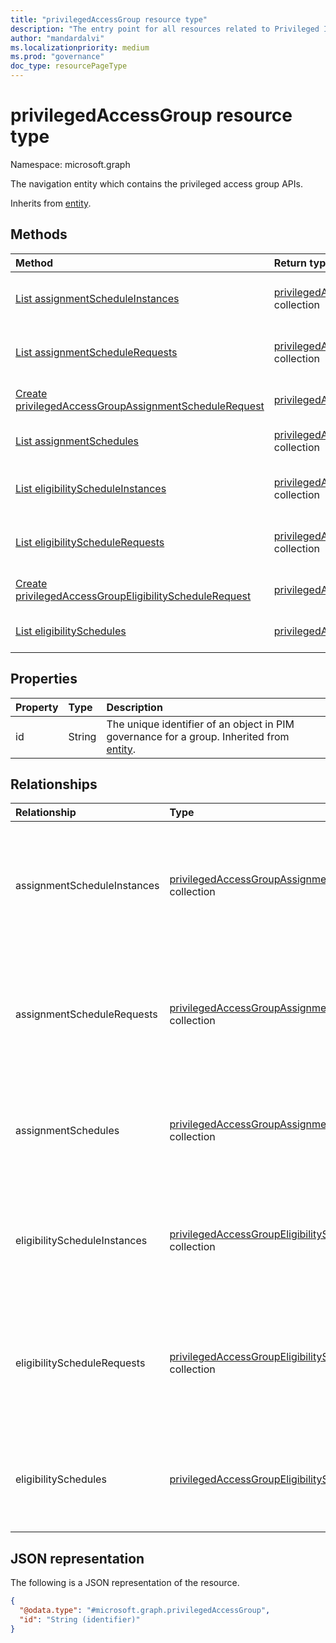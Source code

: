 ```yaml
---
title: "privilegedAccessGroup resource type"
description: "The entry point for all resources related to Privileged Identity Management (PIM) for groups."
author: "mandardalvi"
ms.localizationpriority: medium
ms.prod: "governance"
doc_type: resourcePageType
---
```


# privilegedAccessGroup resource type

Namespace: microsoft.graph

The navigation entity which contains the privileged access group APIs.

Inherits from [entity](../resources/entity.md).

## Methods
|Method|Return type|Description|
|:---|:---|:---|
|[List assignmentScheduleInstances](../api/privilegedaccessgroup-list-assignmentscheduleinstances.md)|[privilegedAccessGroupAssignmentScheduleInstance](../resources/privilegedaccessgroupassignmentscheduleinstance.md) collection|Get the privilegedAccessGroupAssignmentScheduleInstance resources from the assignmentScheduleInstances navigation property.|
|[List assignmentScheduleRequests](../api/privilegedaccessgroup-list-assignmentschedulerequests.md)|[privilegedAccessGroupAssignmentScheduleRequest](../resources/privilegedaccessgroupassignmentschedulerequest.md) collection|Get the privilegedAccessGroupAssignmentScheduleRequest resources from the assignmentScheduleRequests navigation property.|
|[Create privilegedAccessGroupAssignmentScheduleRequest](../api/privilegedaccessgroup-post-assignmentschedulerequests.md)|[privilegedAccessGroupAssignmentScheduleRequest](../resources/privilegedaccessgroupassignmentschedulerequest.md)|Create a new privilegedAccessGroupAssignmentScheduleRequest object.|
|[List assignmentSchedules](../api/privilegedaccessgroup-list-assignmentschedules.md)|[privilegedAccessGroupAssignmentSchedule](../resources/privilegedaccessgroupassignmentschedule.md) collection|Get the privilegedAccessGroupAssignmentSchedule resources from the assignmentSchedules navigation property.|
|[List eligibilityScheduleInstances](../api/privilegedaccessgroup-list-eligibilityscheduleinstances.md)|[privilegedAccessGroupEligibilityScheduleInstance](../resources/privilegedaccessgroupeligibilityscheduleinstance.md) collection|Get the privilegedAccessGroupEligibilityScheduleInstance resources from the eligibilityScheduleInstances navigation property.|
|[List eligibilityScheduleRequests](../api/privilegedaccessgroup-list-eligibilityschedulerequests.md)|[privilegedAccessGroupEligibilityScheduleRequest](../resources/privilegedaccessgroupeligibilityschedulerequest.md) collection|Get the privilegedAccessGroupEligibilityScheduleRequest resources from the eligibilityScheduleRequests navigation property.|
|[Create privilegedAccessGroupEligibilityScheduleRequest](../api/privilegedaccessgroup-post-eligibilityschedulerequests.md)|[privilegedAccessGroupEligibilityScheduleRequest](../resources/privilegedaccessgroupeligibilityschedulerequest.md)|Create a new privilegedAccessGroupEligibilityScheduleRequest object.|
|[List eligibilitySchedules](../api/privilegedaccessgroup-list-eligibilityschedules.md)|[privilegedAccessGroupEligibilitySchedule](../resources/privilegedaccessgroupeligibilityschedule.md) collection|Get the privilegedAccessGroupEligibilitySchedule resources from the eligibilitySchedules navigation property.|

## Properties
|Property|Type|Description|
|:---|:---|:---|
|id|String|The unique identifier of an object in PIM governance for a group. Inherited from [entity](../resources/entity.md).|

## Relationships
|Relationship|Type|Description|
|:---|:---|:---|
|assignmentScheduleInstances|[privilegedAccessGroupAssignmentScheduleInstance](../resources/privilegedaccessgroupassignmentscheduleinstance.md) collection|The instances of assignment schedules to activate a just-in-time privileged access.|
|assignmentScheduleRequests|[privilegedAccessGroupAssignmentScheduleRequest](../resources/privilegedaccessgroupassignmentschedulerequest.md) collection|The schedule requests for operations to create, update, delete, extend, and renew an assignment.|
|assignmentSchedules|[privilegedAccessGroupAssignmentSchedule](../resources/privilegedaccessgroupassignmentschedule.md) collection|The assignment schedules to activate a just-in-time privileged access.|
|eligibilityScheduleInstances|[privilegedAccessGroupEligibilityScheduleInstance](../resources/privilegedaccessgroupeligibilityscheduleinstance.md) collection|The instances of eligibility schedules to activate a just-in-time privileged access.|
|eligibilityScheduleRequests|[privilegedAccessGroupEligibilityScheduleRequest](../resources/privilegedaccessgroupeligibilityschedulerequest.md) collection|The schedule requests for operations to create, update, delete, extend, and renew an eligibility.|
|eligibilitySchedules|[privilegedAccessGroupEligibilitySchedule](../resources/privilegedaccessgroupeligibilityschedule.md) collection|The eligibility schedules to activate a just-in-time privileged access.|

## JSON representation
The following is a JSON representation of the resource.
<!-- {
  "blockType": "resource",
  "keyProperty": "id",
  "@odata.type": "microsoft.graph.privilegedAccessGroup",
  "baseType": "microsoft.graph.entity",
  "openType": false
}
-->
``` json
{
  "@odata.type": "#microsoft.graph.privilegedAccessGroup",
  "id": "String (identifier)"
}
```


